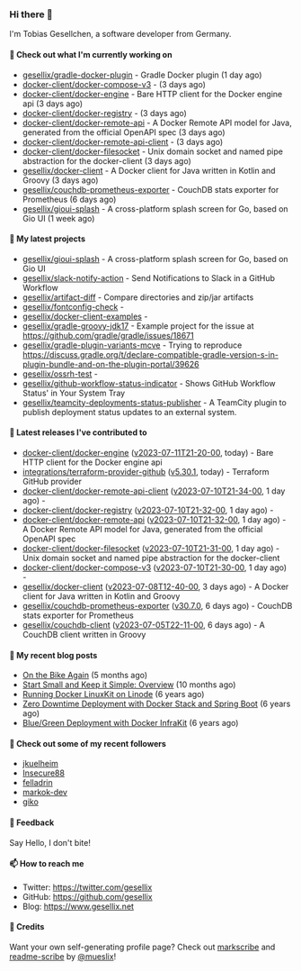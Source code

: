 ### Hi there 👋

I'm Tobias Gesellchen, a software developer from Germany.

#### 👷 Check out what I'm currently working on

- [gesellix/gradle-docker-plugin](https://github.com/gesellix/gradle-docker-plugin) - Gradle Docker plugin (1 day ago)
- [docker-client/docker-compose-v3](https://github.com/docker-client/docker-compose-v3) -  (3 days ago)
- [docker-client/docker-engine](https://github.com/docker-client/docker-engine) - Bare HTTP client for the Docker engine api (3 days ago)
- [docker-client/docker-registry](https://github.com/docker-client/docker-registry) -  (3 days ago)
- [docker-client/docker-remote-api](https://github.com/docker-client/docker-remote-api) - A Docker Remote API model for Java, generated from the official OpenAPI spec (3 days ago)
- [docker-client/docker-remote-api-client](https://github.com/docker-client/docker-remote-api-client) -  (3 days ago)
- [docker-client/docker-filesocket](https://github.com/docker-client/docker-filesocket) - Unix domain socket and named pipe abstraction for the docker-client (3 days ago)
- [gesellix/docker-client](https://github.com/gesellix/docker-client) - A Docker client for Java written in Kotlin and Groovy (3 days ago)
- [gesellix/couchdb-prometheus-exporter](https://github.com/gesellix/couchdb-prometheus-exporter) - CouchDB stats exporter for Prometheus (6 days ago)
- [gesellix/gioui-splash](https://github.com/gesellix/gioui-splash) - A cross-platform splash screen for Go, based on Gio UI (1 week ago)

#### 🌱 My latest projects

- [gesellix/gioui-splash](https://github.com/gesellix/gioui-splash) - A cross-platform splash screen for Go, based on Gio UI
- [gesellix/slack-notify-action](https://github.com/gesellix/slack-notify-action) - Send Notifications to Slack in a GitHub Workflow
- [gesellix/artifact-diff](https://github.com/gesellix/artifact-diff) - Compare directories and zip/jar artifacts
- [gesellix/fontconfig-check](https://github.com/gesellix/fontconfig-check) - 
- [gesellix/docker-client-examples](https://github.com/gesellix/docker-client-examples) - 
- [gesellix/gradle-groovy-jdk17](https://github.com/gesellix/gradle-groovy-jdk17) - Example project for the issue at https://github.com/gradle/gradle/issues/18671
- [gesellix/gradle-plugin-variants-mcve](https://github.com/gesellix/gradle-plugin-variants-mcve) - Trying to reproduce https://discuss.gradle.org/t/declare-compatible-gradle-version-s-in-plugin-bundle-and-on-the-plugin-portal/39626
- [gesellix/ossrh-test](https://github.com/gesellix/ossrh-test) - 
- [gesellix/github-workflow-status-indicator](https://github.com/gesellix/github-workflow-status-indicator) - Shows GitHub Workflow Status&#39; in Your System Tray
- [gesellix/teamcity-deployments-status-publisher](https://github.com/gesellix/teamcity-deployments-status-publisher) - A TeamCity plugin to publish deployment status updates to an external system.

#### 🔭 Latest releases I've contributed to

- [docker-client/docker-engine](https://github.com/docker-client/docker-engine) ([v2023-07-11T21-20-00](https://github.com/docker-client/docker-engine/releases/tag/v2023-07-11T21-20-00), today) - Bare HTTP client for the Docker engine api
- [integrations/terraform-provider-github](https://github.com/integrations/terraform-provider-github) ([v5.30.1](https://github.com/integrations/terraform-provider-github/releases/tag/v5.30.1), today) - Terraform GitHub provider
- [docker-client/docker-remote-api-client](https://github.com/docker-client/docker-remote-api-client) ([v2023-07-10T21-34-00](https://github.com/docker-client/docker-remote-api-client/releases/tag/v2023-07-10T21-34-00), 1 day ago) - 
- [docker-client/docker-registry](https://github.com/docker-client/docker-registry) ([v2023-07-10T21-32-00](https://github.com/docker-client/docker-registry/releases/tag/v2023-07-10T21-32-00), 1 day ago) - 
- [docker-client/docker-remote-api](https://github.com/docker-client/docker-remote-api) ([v2023-07-10T21-32-00](https://github.com/docker-client/docker-remote-api/releases/tag/v2023-07-10T21-32-00), 1 day ago) - A Docker Remote API model for Java, generated from the official OpenAPI spec
- [docker-client/docker-filesocket](https://github.com/docker-client/docker-filesocket) ([v2023-07-10T21-31-00](https://github.com/docker-client/docker-filesocket/releases/tag/v2023-07-10T21-31-00), 1 day ago) - Unix domain socket and named pipe abstraction for the docker-client
- [docker-client/docker-compose-v3](https://github.com/docker-client/docker-compose-v3) ([v2023-07-10T21-30-00](https://github.com/docker-client/docker-compose-v3/releases/tag/v2023-07-10T21-30-00), 1 day ago) - 
- [gesellix/docker-client](https://github.com/gesellix/docker-client) ([v2023-07-08T12-40-00](https://github.com/gesellix/docker-client/releases/tag/v2023-07-08T12-40-00), 3 days ago) - A Docker client for Java written in Kotlin and Groovy
- [gesellix/couchdb-prometheus-exporter](https://github.com/gesellix/couchdb-prometheus-exporter) ([v30.7.0](https://github.com/gesellix/couchdb-prometheus-exporter/releases/tag/v30.7.0), 6 days ago) - CouchDB stats exporter for Prometheus
- [gesellix/couchdb-client](https://github.com/gesellix/couchdb-client) ([v2023-07-05T22-11-00](https://github.com/gesellix/couchdb-client/releases/tag/v2023-07-05T22-11-00), 6 days ago) - A CouchDB client written in Groovy

#### 📜 My recent blog posts

- [On the Bike Again](https://www.gesellix.net/post/on-the-bike-again/) (5 months ago)
- [Start Small and Keep it Simple: Overview](https://www.gesellix.net/post/start-small-keep-it-simple-overview/) (10 months ago)
- [Running Docker LinuxKit on Linode](https://www.gesellix.net/post/running-docker-linuxkit-on-linode/) (6 years ago)
- [Zero Downtime Deployment with Docker Stack and Spring Boot](https://www.gesellix.net/post/zero-downtime-deployment-with-docker-stack-and-spring-boot/) (6 years ago)
- [Blue/Green Deployment with Docker InfraKit](https://www.gesellix.net/post/blue-green-deployment-with-docker-infrakit/) (6 years ago)



#### 👯 Check out some of my recent followers

- [jkuelheim](https://github.com/jkuelheim)
- [Insecure88](https://github.com/Insecure88)
- [felladrin](https://github.com/felladrin)
- [markok-dev](https://github.com/markok-dev)
- [giko](https://github.com/giko)

#### 💬 Feedback

Say Hello, I don't bite!

#### 📫 How to reach me

- Twitter: https://twitter.com/gesellix
- GitHub: https://github.com/gesellix
- Blog: https://www.gesellix.net

#### 🙇 Credits

Want your own self-generating profile page? Check out [markscribe](https://github.com/muesli/markscribe)
and [readme-scribe](https://github.com/muesli/readme-scribe) by [@mueslix](https://twitter.com/mueslix)!
